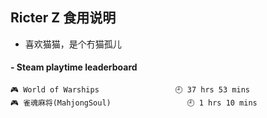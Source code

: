 ## Ricter Z 食用说明
- 喜欢猫猫，是个冇猫孤儿

<!-- steam-box start -->
#### - Steam playtime leaderboard
```text
🎮 World of Warships                 🕘 37 hrs 53 mins
🎮 雀魂麻将(MahjongSoul)                 🕘 1 hrs 10 mins
```
<!-- Powered by https://github.com/YouEclipse/steam-box . -->
<!-- steam-box end -->
